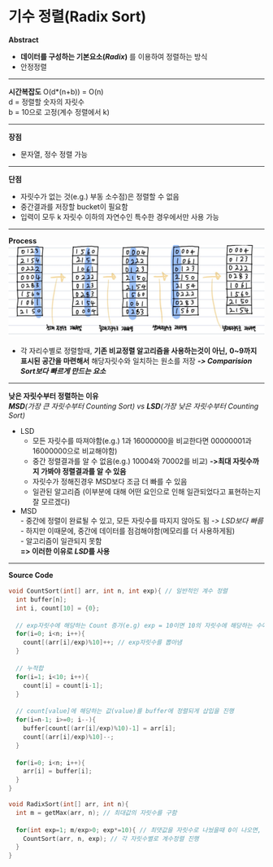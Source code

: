 # 기수 정렬(Radix Sort)
**Abstract**
  - **데이터를 구성하는 기본요소(_Radix_)** 를 이용하여 정렬하는 방식
  - 안정정렬
___
**시간복잡도**
O(d*(n+b)) = O(n)  
d = 정렬할 숫자의 자릿수  
b = 10으로 고정(계수 정렬에서 k)  
___
**장점**
  - 문자열, 정수 정렬 가능
___
**단점**
  - 자릿수가 없는 것(e.g.) 부동 소수점)은 정렬할 수 없음
  - 중간결과를 저장할 bucket이 필요함
  - 입력이 모두 k 자릿수 이하의 자연수인 특수한 경우에서만 사용 가능
___
**Process**  
![RadixSortProcess](./images/RadixSortProcess.jpg)
- 각 자리수별로 정렬할때, **기존 비교정렬 알고리즘을 사용하는것이 아닌,**  **0~9까지 표시된 공간을 마련해서** 해당자릿수와 일치하는 원소를 저장  **_-> Comparision Sort보다 빠르게 만드는 요소_**
___
**낮은 자릿수부터 정렬하는 이유**  
_**MSD**(가장 큰 자릿수부터 Counting Sort) vs **LSD**(가장 낮은 자릿수부터 Counting Sort)_  
  - LSD
    - 모든 자릿수를 따져야함(e.g.) 1과 16000000을 비교한다면 00000001과 16000000으로 비교해야함)
    - 중간 정렬결과를 알 수 없음(e.g.) 10004와 70002를 비교) **->최대 자릿수까지 가봐야 정렬결과를 알 수 있음**
    - 자릿수가 정해진경우 MSD보다 조금 더 빠를 수 있음
    - 일관된 알고리즘 (이부분에 대해 어떤 요인으로 인해 일관되었다고 표현하는지 잘 모르겠다)  
   - MSD  
    - 중간에 정렬이 완료될 수 있고, 모든 자릿수를 따지지 않아도 됨 *-> LSD보다 빠름*  
    - 하지만 이때문에, 중간에 데이터를 점검해야함(메모리를 더 사용하게됨)  
    - 알고리즘이 일관되지 못함  
  **=> 이러한 이유로 *LSD*를 사용**
___
**Source Code**
```c
void CountSort(int[] arr, int n, int exp){ // 일반적인 계수 정렬
  int buffer[n];
  int i, count[10] = {0};
  
  // exp자릿수에 해당하는 Count 증가(e.g) exp = 10이면 10의 자릿수에 해당하는 수에 대해서만 계수정렬을 사용)
  for(i=0; i<n; i++){
    count[(arr[i]/exp)%10]++; // exp자릿수를 뽑아냄
  }
  
  // 누적합
  for(i=1; i<10; i++){
    count[i] = count[i-1];
  }
  
  // count[value]에 해당하는 값(value)를 buffer에 정렬되게 삽입을 진행
  for(i=n-1; i>=0; i--){
    buffer[count[(arr[i]/exp)%10)-1] = arr[i];
    count[(arr[i]/exp)%10]--;
  }
  
  for(i=0; i<n; i++){
    arr[i] = buffer[i];
  }
}
```
```c
void RadixSort(int[] arr, int n){
  int m = getMax(arr, n); // 최대값의 자릿수를 구함
  
  for(int exp=1; m/exp>0; exp*=10){ // 최댓값을 자릿수로 나눴을때 0이 나오면, arr의 모든 숫자가 exp보다 낮은 자릿수이므로 탐색 종료
    CountSort(arr, n, exp); // 각 자릿수별로 계수정렬 진행
  }
}
 ```
